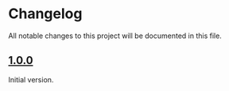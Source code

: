 # Changelog

All notable changes to this project will be documented in this file.

## [1.0.0](https://github.com/corteggo/NavigationRouter/releases/tag/1.0.0)

Initial version.
